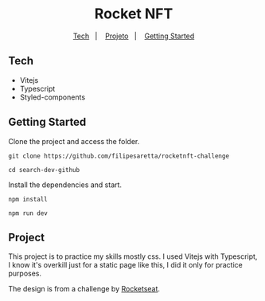 <h1 align="center"> Rocket NFT </h1>

<p align="center">
  <a href="#tech">Tech</a>&nbsp;&nbsp;&nbsp;|&nbsp;&nbsp;&nbsp;
  <a href="#project">Projeto</a>&nbsp;&nbsp;&nbsp;|&nbsp;&nbsp;&nbsp;
  <a href="#getting-started">Getting Started</a>
</p>


## Tech

- Vitejs
- Typescript
- Styled-components

## Getting Started

Clone the project and access the folder.

```
git clone https://github.com/filipesaretta/rocketnft-challenge

cd search-dev-github
```

Install the dependencies and start.

```
npm install

npm run dev
```

## Project 

This project is to practice my skills mostly css. I used Vitejs with Typescript, I know it's overkill just for a static page like this, I did it only for practice purposes. 

The design is from a challenge by [Rocketseat](https://github.com/rocketseat-content).
